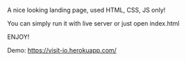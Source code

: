 A nice looking landing page, used HTML, CSS, JS only!

You can simply run it with live server or just open index.html

ENJOY!

Demo:
https://visit-io.herokuapp.com/
